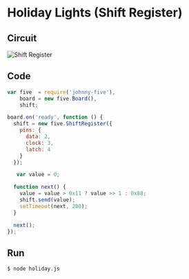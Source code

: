 # Holiday Lights (Shift Register)

## Circuit

![Shift Register](http://i.imgur.com/6lbcc6q.png)

## Code

``` js
var five  = require('johnny-five'),
    board = new five.Board(),
    shift;

board.on('ready', function () {
  shift = new five.ShiftRegister({
    pins: {
      data: 2,
      clock: 3,
      latch: 4
    }
  });

   var value = 0;

  function next() {
    value = value > 0x11 ? value >> 1 : 0x88;
    shift.send(value);
    setTimeout(next, 200);
  }

  next();
});
```

## Run

```
$ node holiday.js
```